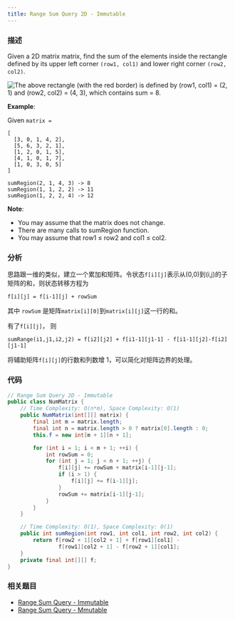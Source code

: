 ```yaml
---
title: Range Sum Query 2D - Immutable
---
```


### 描述

Given a 2D matrix matrix, find the sum of the elements inside the rectangle defined by its upper left corner `(row1, col1)` and lower right corner `(row2, col2)`.

![The above rectangle (with the red border) is defined by (row1, col1) = (2, 1) and (row2, col2) = (4, 3), which contains sum = 8.](/img/range-sum-query-2d-immutable.png)

**Example**:

Given `matrix = `

```
[
  [3, 0, 1, 4, 2],
  [5, 6, 3, 2, 1],
  [1, 2, 0, 1, 5],
  [4, 1, 0, 1, 7],
  [1, 0, 3, 0, 5]
]

sumRegion(2, 1, 4, 3) -> 8
sumRegion(1, 1, 2, 2) -> 11
sumRegion(1, 2, 2, 4) -> 12
```

**Note**:

- You may assume that the matrix does not change.
- There are many calls to sumRegion function.
- You may assume that row1 ≤ row2 and col1 ≤ col2.

### 分析

思路跟一维的类似，建立一个累加和矩阵。令状态`f[i][j]`表示从(0,0)到(i,j)的子矩阵的和，则状态转移方程为

`f[i][j] = f[i-1][j] + rowSum`

其中 `rowSum` 是矩阵`matrix[i][0]`到`matrix[i][j]`这一行的和。

有了`f[i][j]`， 则

`sumRange(i1,j1,i2,j2) = f[i2][j2] + f[i1-1][j1-1] - f[i1-1][j2]-f[i2][j1-1]`

将辅助矩阵`f[i][j]`的行数和列数增 1，可以简化对矩阵边界的处理。

### 代码

```java
// Range Sum Query 2D - Immutable
public class NumMatrix {
    // Time Complexity: O(n*m), Space Complexity: O(1)
    public NumMatrix(int[][] matrix) {
        final int m = matrix.length;
        final int n = matrix.length > 0 ? matrix[0].length : 0;
        this.f = new int[m + 1][n + 1];

        for (int i = 1; i < m + 1; ++i) {
            int rowSum = 0;
            for (int j = 1; j < n + 1; ++j) {
                f[i][j] += rowSum + matrix[i-1][j-1];
                if (i > 1) {
                    f[i][j] += f[i-1][j];
                }
                rowSum += matrix[i-1][j-1];
            }
        }
    }

    // Time Complexity: O(1), Space Complexity: O(1)
    public int sumRegion(int row1, int col1, int row2, int col2) {
        return f[row2 + 1][col2 + 1] + f[row1][col1] -
                f[row1][col2 + 1] - f[row2 + 1][col1];
    }
    private final int[][] f;
}
```

### 相关题目

- [Range Sum Query - Immutable](range-sum-query-immutable.md)
- [Range Sum Query - Mmutable](../binary-tree/segment-tree/range-sum-query-mutable.md)
